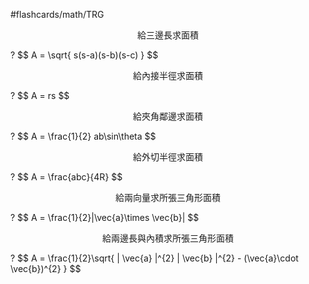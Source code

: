#flashcards/math/TRG

<p align="center">給三邊長求面積</p>
?
$$
A = \sqrt{ s(s-a)(s-b)(s-c) }
$$

<p align="center">給內接半徑求面積</p>
?
$$
A = rs
$$

<p align="center">給夾角鄰邊求面積</p>
?
$$
A = \frac{1}{2} ab\sin\theta
$$

<p align="center">給外切半徑求面積</p>
?
$$
A = \frac{abc}{4R}
$$

<p align="center">給兩向量求所張三角形面積</p>
?
$$
A = \frac{1}{2}|\vec{a}\times \vec{b}|
$$

<p align="center">給兩邊長與內積求所張三角形面積</p>
?
$$
A = \frac{1}{2}\sqrt{ | \vec{a} |^{2} | \vec{b} |^{2} - (\vec{a}\cdot \vec{b})^{2} }
$$